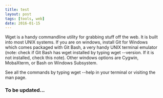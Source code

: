 ```yaml
---
title: test
layout: post
tags: [tools, web]
date: 2016-01-15
---
```


Wget is a handy commandline utility for grabbing stuff off the web. It is built into most UNIX systems. If you are on windows, install Git for Windows which comes packaged with Git Bash, a very handy UNIX terminal emulator (note: check if Git Bash has wget installed by typing wget --version. If it is not installed, check this note). Other windows options are Cygwin, MobaXterm, or Bash on Windows Subsystem.

See all the commands by typing wget --help in your terminal or visiting the man page.
### To be updated...
